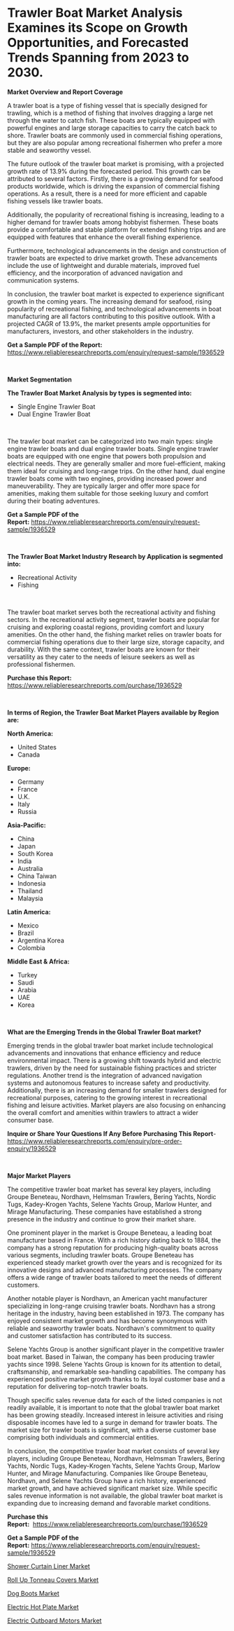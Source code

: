 <p><h1>Trawler Boat Market Analysis Examines its Scope on Growth Opportunities, and Forecasted Trends Spanning from 2023 to 2030.</h1></p><p><strong>Market Overview and Report Coverage</strong></p>
<p><p>A trawler boat is a type of fishing vessel that is specially designed for trawling, which is a method of fishing that involves dragging a large net through the water to catch fish. These boats are typically equipped with powerful engines and large storage capacities to carry the catch back to shore. Trawler boats are commonly used in commercial fishing operations, but they are also popular among recreational fishermen who prefer a more stable and seaworthy vessel.</p><p>The future outlook of the trawler boat market is promising, with a projected growth rate of 13.9% during the forecasted period. This growth can be attributed to several factors. Firstly, there is a growing demand for seafood products worldwide, which is driving the expansion of commercial fishing operations. As a result, there is a need for more efficient and capable fishing vessels like trawler boats.</p><p>Additionally, the popularity of recreational fishing is increasing, leading to a higher demand for trawler boats among hobbyist fishermen. These boats provide a comfortable and stable platform for extended fishing trips and are equipped with features that enhance the overall fishing experience.</p><p>Furthermore, technological advancements in the design and construction of trawler boats are expected to drive market growth. These advancements include the use of lightweight and durable materials, improved fuel efficiency, and the incorporation of advanced navigation and communication systems.</p><p>In conclusion, the trawler boat market is expected to experience significant growth in the coming years. The increasing demand for seafood, rising popularity of recreational fishing, and technological advancements in boat manufacturing are all factors contributing to this positive outlook. With a projected CAGR of 13.9%, the market presents ample opportunities for manufacturers, investors, and other stakeholders in the industry.</p></p>
<p><strong>Get a Sample PDF of the Report:</strong> <a href="https://www.reliableresearchreports.com/enquiry/request-sample/1936529">https://www.reliableresearchreports.com/enquiry/request-sample/1936529</a></p>
<p>&nbsp;</p>
<p><strong>Market Segmentation</strong></p>
<p><strong>The Trawler Boat Market Analysis by types is segmented into:</strong></p>
<p><ul><li>Single Engine Trawler Boat</li><li>Dual Engine Trawler Boat</li></ul></p>
<p>&nbsp;</p>
<p><p>The trawler boat market can be categorized into two main types: single engine trawler boats and dual engine trawler boats. Single engine trawler boats are equipped with one engine that powers both propulsion and electrical needs. They are generally smaller and more fuel-efficient, making them ideal for cruising and long-range trips. On the other hand, dual engine trawler boats come with two engines, providing increased power and maneuverability. They are typically larger and offer more space for amenities, making them suitable for those seeking luxury and comfort during their boating adventures.</p></p>
<p><strong>Get a Sample PDF of the Report:</strong>&nbsp;<a href="https://www.reliableresearchreports.com/enquiry/request-sample/1936529">https://www.reliableresearchreports.com/enquiry/request-sample/1936529</a></p>
<p>&nbsp;</p>
<p><strong>The Trawler Boat Market Industry Research by Application is segmented into:</strong></p>
<p><ul><li>Recreational Activity</li><li>Fishing</li></ul></p>
<p>&nbsp;</p>
<p><p>The trawler boat market serves both the recreational activity and fishing sectors. In the recreational activity segment, trawler boats are popular for cruising and exploring coastal regions, providing comfort and luxury amenities. On the other hand, the fishing market relies on trawler boats for commercial fishing operations due to their large size, storage capacity, and durability. With the same context, trawler boats are known for their versatility as they cater to the needs of leisure seekers as well as professional fishermen.</p></p>
<p><strong>Purchase this Report:</strong>&nbsp; <a href="https://www.reliableresearchreports.com/purchase/1936529">https://www.reliableresearchreports.com/purchase/1936529</a></p>
<p>&nbsp;</p>
<p><strong>In terms of Region, the Trawler Boat Market Players available by Region are:</strong></p>
<p>
    <p> <strong> North America: </strong>
        <ul>
            <li>United States</li>
            <li>Canada</li>
        </ul>
        </p> 
    <p> <strong> Europe: </strong>
        <ul>
            <li>Germany</li>
            <li>France</li>
            <li>U.K.</li>
            <li>Italy</li>
            <li>Russia</li>
        </ul>
        </p> 
    <p> <strong> Asia-Pacific: </strong>
        <ul>
            <li>China</li>
            <li>Japan</li>
            <li>South Korea</li>
            <li>India</li>
            <li>Australia</li>
            <li>China Taiwan</li>
            <li>Indonesia</li>
            <li>Thailand</li>
            <li>Malaysia</li>
        </ul>
        </p> 
    <p> <strong> Latin America: </strong>
        <ul>
            <li>Mexico</li>
            <li>Brazil</li>
            <li>Argentina Korea</li>
            <li>Colombia</li>
        </ul>
        </p> 
    <p> <strong> Middle East & Africa: </strong>
        <ul>
            <li>Turkey</li>
            <li>Saudi</li>
            <li>Arabia</li>
            <li>UAE</li>
            <li>Korea</li>
        </ul>
    </p>
    </p>
<p>&nbsp;</p>
<p><strong>What are the Emerging Trends in the Global Trawler Boat market?</strong></p>
<p><p>Emerging trends in the global trawler boat market include technological advancements and innovations that enhance efficiency and reduce environmental impact. There is a growing shift towards hybrid and electric trawlers, driven by the need for sustainable fishing practices and stricter regulations. Another trend is the integration of advanced navigation systems and autonomous features to increase safety and productivity. Additionally, there is an increasing demand for smaller trawlers designed for recreational purposes, catering to the growing interest in recreational fishing and leisure activities. Market players are also focusing on enhancing the overall comfort and amenities within trawlers to attract a wider consumer base.</p></p>
<p><strong>Inquire or Share Your Questions If Any Before Purchasing This Report</strong>- <a href="https://www.reliableresearchreports.com/enquiry/pre-order-enquiry/1936529">https://www.reliableresearchreports.com/enquiry/pre-order-enquiry/1936529</a></p>
<p>&nbsp;</p>
<p><strong>Major Market Players</strong></p>
<p><p>The competitive trawler boat market has several key players, including Groupe Beneteau, Nordhavn, Helmsman Trawlers, Bering Yachts, Nordic Tugs, Kadey-Krogen Yachts, Selene Yachts Group, Marlow Hunter, and Mirage Manufacturing. These companies have established a strong presence in the industry and continue to grow their market share.</p><p>One prominent player in the market is Groupe Beneteau, a leading boat manufacturer based in France. With a rich history dating back to 1884, the company has a strong reputation for producing high-quality boats across various segments, including trawler boats. Groupe Beneteau has experienced steady market growth over the years and is recognized for its innovative designs and advanced manufacturing processes. The company offers a wide range of trawler boats tailored to meet the needs of different customers.</p><p>Another notable player is Nordhavn, an American yacht manufacturer specializing in long-range cruising trawler boats. Nordhavn has a strong heritage in the industry, having been established in 1973. The company has enjoyed consistent market growth and has become synonymous with reliable and seaworthy trawler boats. Nordhavn's commitment to quality and customer satisfaction has contributed to its success.</p><p>Selene Yachts Group is another significant player in the competitive trawler boat market. Based in Taiwan, the company has been producing trawler yachts since 1998. Selene Yachts Group is known for its attention to detail, craftsmanship, and remarkable sea-handling capabilities. The company has experienced positive market growth thanks to its loyal customer base and a reputation for delivering top-notch trawler boats.</p><p>Though specific sales revenue data for each of the listed companies is not readily available, it is important to note that the global trawler boat market has been growing steadily. Increased interest in leisure activities and rising disposable incomes have led to a surge in demand for trawler boats. The market size for trawler boats is significant, with a diverse customer base comprising both individuals and commercial entities.</p><p>In conclusion, the competitive trawler boat market consists of several key players, including Groupe Beneteau, Nordhavn, Helmsman Trawlers, Bering Yachts, Nordic Tugs, Kadey-Krogen Yachts, Selene Yachts Group, Marlow Hunter, and Mirage Manufacturing. Companies like Groupe Beneteau, Nordhavn, and Selene Yachts Group have a rich history, experienced market growth, and have achieved significant market size. While specific sales revenue information is not available, the global trawler boat market is expanding due to increasing demand and favorable market conditions.</p></p>
<p><strong>Purchase this Report:</strong>&nbsp;&nbsp;<a href="https://www.reliableresearchreports.com/purchase/1936529">https://www.reliableresearchreports.com/purchase/1936529</a></p>
<p></p>
<p><strong>Get a Sample PDF of the Report:</strong>&nbsp;<a href="https://www.reliableresearchreports.com/enquiry/request-sample/1936529">https://www.reliableresearchreports.com/enquiry/request-sample/1936529</a></p>
<p><p><a href="https://medium.com/@bethhermann2023/analyzing-shower-curtain-liner-market-global-industry-perspective-and-forecast-2023-to-2030-5fcb4a00e0c2">Shower Curtain Liner Market</a></p><p><a href="https://github.com/ChiragRp1/Market-Research-Report-List-1/blob/main/roll-up-tonneau-covers-market.md">Roll Up Tonneau Covers Market</a></p><p><a href="https://medium.com/@rosaleekoss/dog-boots-market-competitive-analysis-market-trends-and-forecast-to-2030-6b60eeb2d07d">Dog Boots Market</a></p><p><a href="https://www.linkedin.com/pulse/electric-hot-plate-market-size-share-global-analysis-etbze/">Electric Hot Plate Market</a></p><p><a href="https://www.linkedin.com/pulse/electric-outboard-motors-market-challenges-opportunities-5usme/">Electric Outboard Motors Market</a></p></p>